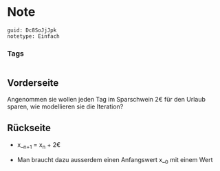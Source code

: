 # Note
```
guid: Dc8SoJjJpk
notetype: Einfach
```

### Tags
```
```

## Vorderseite
Angenommen sie wollen jeden Tag im Sparschwein 2€ für den Urlaub sparen, wie modellieren sie die Iteration?

## Rückseite
<ul>
  <li>x_<sub>n+1</sub> = x<sub>n</sub> + 2€
</ul>
<ul>
  <li>Man braucht dazu ausserdem einen Anfangswert x_<sub>0</sub>
  mit einem Wert
</ul>
